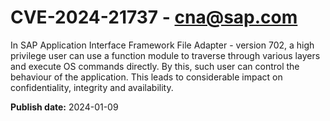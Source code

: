 # CVE-2024-21737 - cna@sap.com

In SAP Application Interface Framework File Adapter - version 702, a high privilege user can use a function module to traverse through various layers and execute OS commands directly. By this, such user can control the behaviour of the application. This leads to considerable impact on confidentiality, integrity and availability.



**Publish date:** 2024-01-09
